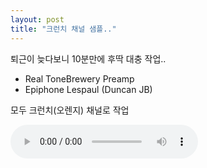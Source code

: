 ```yaml
---
layout: post
title: "크런치 채널 샘플.."
---
```


퇴근이 늦다보니 10분만에 후딱 대충 작업..

- Real ToneBrewery Preamp
- Epiphone Lespaul (Duncan JB)

모두 크런치(오렌지) 채널로 작업

<audio src="/assets/images/7f658d2f7e2dee974f34e7b9ea0f52fe.mp3" controls preload></audio>


